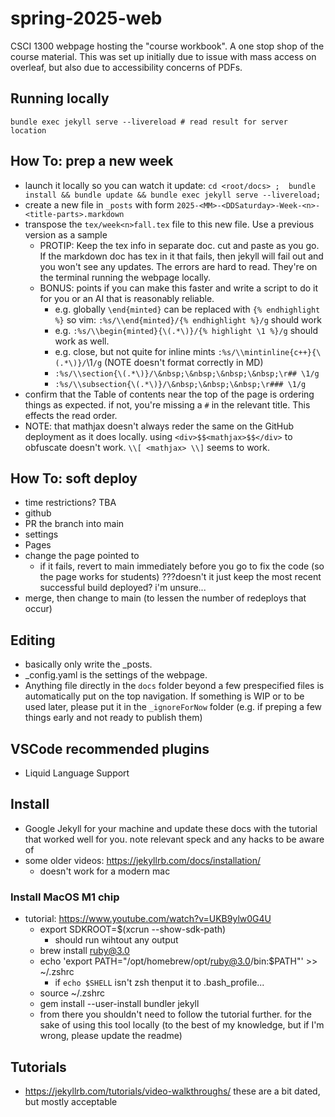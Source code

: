 # spring-2025-web
CSCI 1300 webpage hosting the "course workbook". A one stop shop of the course material. This was set up initially due to issue with mass access on overleaf, but also due to accessibility concerns of PDFs.

## Running locally
`bundle exec jekyll serve --livereload # read result for server location`

## How To: prep a new week
- launch it locally so you can watch it update: `cd <root/docs> ;  bundle install && bundle update && bundle exec jekyll serve --livereload;`
- create a new file in `_posts` with form `2025-<MM>-<DDSaturday>-Week-<n>-<title-parts>.markdown`
- transpose the `tex/week<n>fall.tex` file to this new file. Use a previous version as a sample
    - PROTIP: Keep the tex info in separate doc. cut and paste as you go. If the markdown doc has tex in it that fails, then jekyll will fail out and you won't see any updates. The errors are hard to read. They're on the terminal running the webpage locally.
    - BONUS: points if you can make this faster and write a script to do it for you or an AI that is reasonably reliable.
        - e.g. globally `\end{minted}` can be replaced with `{% endhighlight %}` so vim: `:%s/\\end{minted}/{% endhighlight %}/g` should work
        - e.g. `:%s/\\begin{minted}{\(.*\)}/{% highlight \1 %}/g` should work as well.
        - e.g. close, but not quite for inline mints `:%s/\\mintinline{c++}{\(.*\)}/`\1`/g` (NOTE doesn't format correctly in MD)
        - `:%s/\\section{\(.*\)}/\&nbsp;\&nbsp;\&nbsp;\&nbsp;\r## \1/g`
        - `:%s/\\subsection{\(.*\)}/\&nbsp;\&nbsp;\&nbsp;\r### \1/g`
- confirm that the Table of contents near the top of the page is ordering things as expected. if not, you're missing a `#` in the relevant title. This effects the read order.
- NOTE: that mathjax doesn't always reder the same on the GitHub deployment as it does locally. using `<div>$$<mathjax>$$</div>` to obfuscate doesn't work. `\\[ <mathjax> \\]` seems to work.


## How To: soft deploy
- time restrictions? TBA
- github
- PR the branch into main
- settings
- Pages
- change the page pointed to
    - if it fails, revert to main immediately before you go to fix the code (so the page works for students) ???doesn't it just keep the most recent successful build deployed? i'm unsure...
- merge, then change to main (to lessen the number of redeploys that occur)


## Editing
- basically only write the _posts.
- _config.yaml is the settings of the webpage.
- Anything file directly in the `docs` folder beyond a few prespecified files is automatically  put on the top navigation. If something is WIP or to be used later, please put it in the `_ignoreForNow` folder (e.g. if preping a few things early and not ready to publish them)

## VSCode recommended plugins
- Liquid Language Support


## Install
- Google Jekyll for your machine and update these docs with the tutorial that worked well for you. note relevant speck and any hacks to be aware of
- some older videos: https://jekyllrb.com/docs/installation/
    - doesn't work for a modern mac

### Install MacOS M1 chip
- tutorial: https://www.youtube.com/watch?v=UKB9ylw0G4U 
    - export SDKROOT=$(xcrun --show-sdk-path)
        - should run wihtout any output
    - brew install ruby@3.0
    - echo 'export PATH="/opt/homebrew/opt/ruby@3.0/bin:$PATH"' >> ~/.zshrc
        - if `echo $SHELL` isn't zsh thenput it to .bash_profile...
    - source ~/.zshrc
    - gem install --user-install bundler jekyll
    - from there you shouldn't need to follow the tutorial further. for the sake of using this tool locally (to the best of my knowledge, but if I'm wrong, please update the readme)

## Tutorials
- https://jekyllrb.com/tutorials/video-walkthroughs/ these are a bit dated, but mostly acceptable

